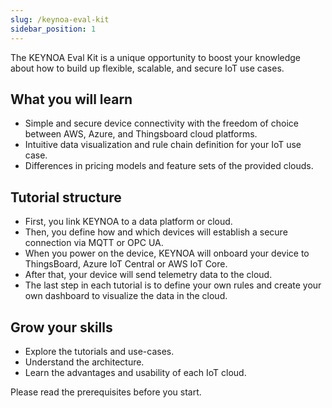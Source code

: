 ```yaml
---
slug: /keynoa-eval-kit
sidebar_position: 1
---
```

The KEYNOA Eval Kit is a unique opportunity to boost your knowledge about how to build up flexible, scalable, and secure IoT use cases.

## What you will learn
- Simple and secure device connectivity with the freedom of choice between AWS, Azure, and Thingsboard cloud platforms.
- Intuitive data visualization and rule chain definition for your IoT use case.
- Differences in pricing models and feature sets of the provided clouds.

## Tutorial structure
- First, you link KEYNOA to a data platform or cloud.
- Then, you define how and which devices will establish a secure connection via MQTT or OPC UA.
- When you power on the device, KEYNOA will onboard your device to ThingsBoard, Azure IoT Central or AWS IoT Core.
- After that, your device will send telemetry data to the cloud.
- The last step in each tutorial is to define your own rules and create your own dashboard to visualize the data in the cloud.

## Grow your skills
- Explore the tutorials and use-cases.
- Understand the architecture.
- Learn the advantages and usability of each IoT cloud.

Please read the prerequisites before you start.